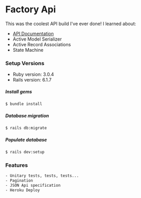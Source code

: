 # Factory Api
This was the coolest API build I've ever done! I learned about:

* [API Documentation](https://documenter.getpostman.com/view/23374730/2s8YY9v6YQ) 
* Active Model Serializer
* Active Record Associations
* State Machine

### Setup Versions
* Ruby version: 3.0.4
* Rails version: 6.1.7

##### Install gems
```sh
$ bundle install
```
##### Database migration
```sh
$ rails db:migrate 
```
##### Populate database
```sh
$ rails dev:setup
```
### Features
```sh
- Unitary tests, tests, tests...
- Pagination
- JSON Api specification
- Heroku Deploy
```